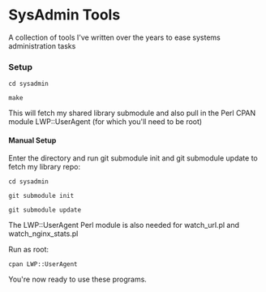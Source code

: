 SysAdmin Tools
==============

A collection of tools I've written over the years to ease systems administration tasks

### Setup ###

```
cd sysadmin
```
```
make
```

This will fetch my shared library submodule and also pull in the Perl CPAN module LWP::UserAgent (for which you'll need to be root)

#### Manual Setup ####

Enter the directory and run git submodule init and git submodule update to fetch my library repo:

```
cd sysadmin
```
```
git submodule init
```
```
git submodule update
```

The LWP::UserAgent Perl module is also needed for watch_url.pl and watch_nginx_stats.pl

Run as root:

```
cpan LWP::UserAgent
```

You're now ready to use these programs.
